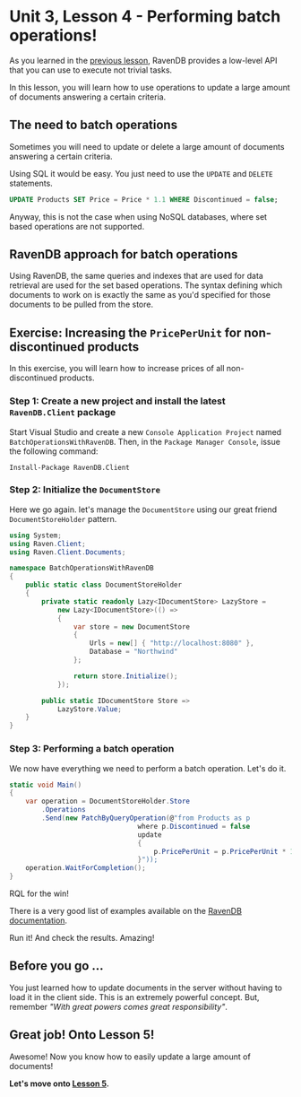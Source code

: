 # Unit 3, Lesson 4 - Performing batch operations!

As you learned in the [previous lesson](../lesson3/README.md), RavenDB
provides a low-level API that you can use to execute not trivial tasks.

In this lesson, you will learn how to use operations to update 
a large amount of documents answering a certain criteria.

## The need to batch operations

Sometimes you will need to update or delete a large amount of documents
answering a certain criteria.

Using SQL it would be easy. You just need to use the `UPDATE` and `DELETE`
statements.

````SQL
UPDATE Products SET Price = Price * 1.1 WHERE Discontinued = false;
````

Anyway, this is not the case when using NoSQL databases, where set
based operations are not supported.

## RavenDB approach for batch operations

Using RavenDB, the same queries and indexes that are used for data retrieval 
are used for the set based operations. The syntax defining which documents to
work on is exactly the same as you'd specified for those documents to be pulled 
from the store.

## Exercise: Increasing the `PricePerUnit` for non-discontinued products

In this exercise, you will learn how to increase prices of all
non-discontinued products.

### Step 1: Create a new project and install the latest `RavenDB.Client` package

Start Visual Studio and create a new `Console Application Project` named
`BatchOperationsWithRavenDB`. Then, in the `Package Manager Console`, issue the following
command:

```Install-Package RavenDB.Client```

### Step 2: Initialize the `DocumentStore`

Here we go again. let's manage the `DocumentStore` using our great friend `DocumentStoreHolder` pattern.  

````csharp
using System;
using Raven.Client;
using Raven.Client.Documents;

namespace BatchOperationsWithRavenDB
{
    public static class DocumentStoreHolder
    {
        private static readonly Lazy<IDocumentStore> LazyStore =
            new Lazy<IDocumentStore>(() =>
            {
                var store = new DocumentStore
                {
                    Urls = new[] { "http://localhost:8080" },
                    Database = "Northwind"
                };

                return store.Initialize();
            });

        public static IDocumentStore Store =>
            LazyStore.Value;
    }
}
````

### Step 3: Performing a batch operation

We now have everything we need to perform a batch operation. Let's do it.

```csharp
static void Main()
{
    var operation = DocumentStoreHolder.Store
        .Operations
        .Send(new PatchByQueryOperation(@"from Products as p
                                where p.Discontinued = false
                                update
                                {
                                    p.PricePerUnit = p.PricePerUnit * 1.1
                                }"));
    operation.WaitForCompletion();
}
```

RQL for the win!

There is a very good list of examples available on the [RavenDB documentation](https://ravendb.net/docs/article-page/4.0/csharp/client-api/operations/patching/set-based). 


Run it! And check the results. Amazing!

## Before you go ...

You just learned how to update documents in the server without having to load
it in the client side. This is an extremely powerful concept. But, remember
*"With great powers comes great responsibility"*.

## Great job! Onto Lesson 5!

Awesome! Now you know how to easily update a large amount of documents!

**Let's move onto [Lesson 5](../lesson5/README.md).**
